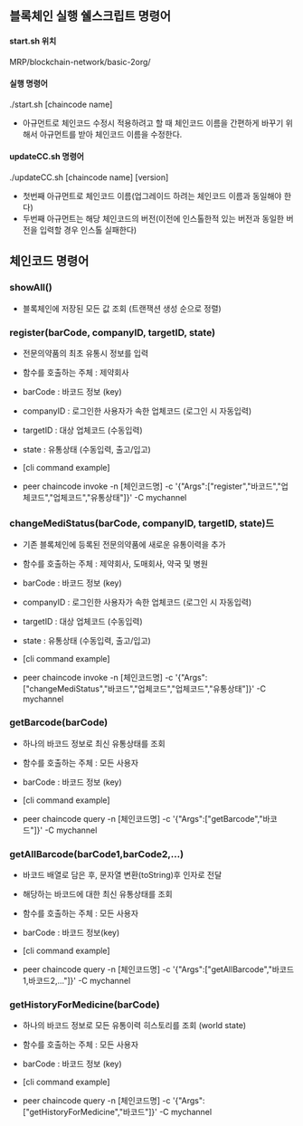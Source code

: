 ## 블록체인 실행 쉘스크립트 명령어

#### start.sh 위치

MRP/blockchain-network/basic-2org/

#### 실행 명령어

./start.sh [chaincode name]

- 아규먼트로 체인코드 수정시 적용하려고 할 때 체인코드 이름을 간편하게 바꾸기 위해서 아규먼트를 받아 체인코드 이름을 수정한다.

#### updateCC.sh 명령어
./updateCC.sh [chaincode name] [version]

- 첫번째 아규먼트로 체인코드 이름(업그레이드 하려는 체인코드 이름과 동일해야 한다)
- 두번째 아규먼트는 해당 체인코드의 버전(이전에 인스톨한적 있는 버전과 동일한 버전을 입력할 경우 인스톨 실패한다)


## 체인코드 명령어

### showAll()

- 블록체인에 저장된 모든 값 조회 (트랜잭션 생성 순으로 정렬)

### register(barCode, companyID, targetID, state)

- 전문의약품의 최초 유통시 정보를 입력
- 함수를 호출하는 주체 : 제약회사
- barCode : 바코드 정보 (key)
- companyID : 로그인한 사용자가 속한 업체코드 (로그인 시 자동입력)
- targetID : 대상 업체코드 (수동입력)
- state : 유통상태 (수동입력, 출고/입고)
  
- [cli command example]
- peer chaincode invoke -n [체인코드명] -c '{"Args":["register","바코드","업체코드","업체코드","유통상태"]}' -C mychannel

### changeMediStatus(barCode, companyID, targetID, state)드

- 기존 블록체인에 등록된 전문의약품에 새로운 유통이력을 추가
- 함수를 호출하는 주체 : 제약회사, 도매회사, 약국 및 병원
- barCode : 바코드 정보 (key)
- companyID : 로그인한 사용자가 속한 업체코드 (로그인 시 자동입력)
- targetID : 대상 업체코드 (수동입력)
- state : 유통상태 (수동입력, 출고/입고)

- [cli command example]
- peer chaincode invoke -n [체인코드명] -c '{"Args":["changeMediStatus","바코드","업체코드","업체코드","유통상태"]}' -C mychannel

### getBarcode(barCode)

- 하나의 바코드 정보로 최신 유통상태를 조회
- 함수를 호출하는 주체 : 모든 사용자
- barCode : 바코드 정보 (key)

- [cli command example]
- peer chaincode query -n [체인코드명] -c '{"Args":["getBarcode","바코드"]}' -C mychannel

### getAllBarcode(barCode1,barCode2,...)

- 바코드 배열로 담은 후, 문자열 변환(toString)후 인자로 전달
- 해당하는 바코드에 대한 최신 유통상태를 조회
- 함수를 호출하는 주체 : 모든 사용자
- barCode : 바코드 정보(key)

- [cli command example]
- peer chaincode query -n [체인코드명] -c '{"Args":["getAllBarcode","바코드1,바코드2,..."]}' -C mychannel

### getHistoryForMedicine(barCode)

- 하나의 바코드 정보로 모든 유통이력 히스토리를 조회 (world state)
- 함수를 호출하는 주체 : 모든 사용자
- barCode : 바코드 정보 (key)

- [cli command example]
- peer chaincode query -n [체인코드명] -c '{"Args":["getHistoryForMedicine","바코드"]}' -C mychannel
